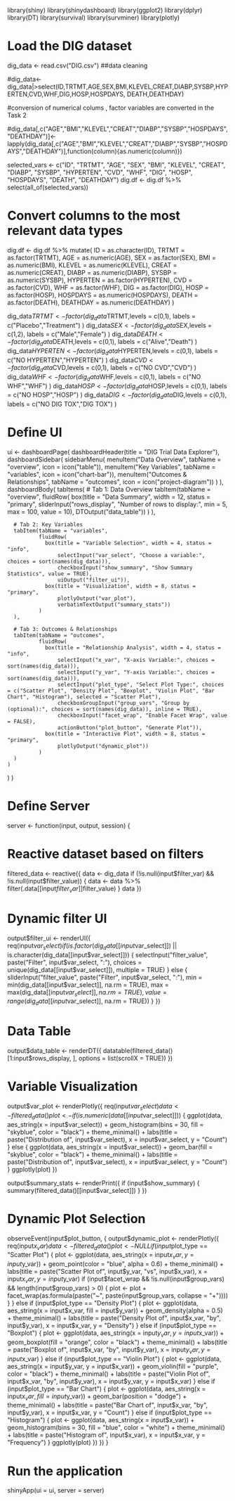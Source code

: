library(shiny)
library(shinydashboard)
library(ggplot2)
library(dplyr)
library(DT)
library(survival)
library(survminer)
library(plotly)

# Load the DIG dataset  
dig_data <- read.csv("DIG.csv")
##data cleaning

#dig_data<- dig_data|>select(ID,TRTMT,AGE,SEX,BMI,KLEVEL,CREAT,DIABP,SYSBP,HYPERTEN,CVD,WHF,DIG,HOSP,HOSPDAYS, DEATH,DEATHDAY)

#conversion of numerical colums , factor variables are converted in the Task 2 

#dig_data[,c("AGE","BMI","KLEVEL","CREAT","DIABP","SYSBP","HOSPDAYS","DEATHDAY")]<- lapply(dig_data[,c("AGE","BMI","KLEVEL","CREAT","DIABP","SYSBP","HOSPDAYS","DEATHDAY")],function(column){as.numeric(column)}) 

selected_vars <- c("ID", "TRTMT", "AGE", "SEX", "BMI", "KLEVEL", "CREAT", "DIABP", "SYSBP",
                   "HYPERTEN", "CVD", "WHF", "DIG", "HOSP", "HOSPDAYS", "DEATH", "DEATHDAY")
dig.df <- dig.df %>%
  select(all_of(selected_vars))

# Convert columns to the most relevant data types
dig.df <- dig.df %>%
  mutate(
    ID = as.character(ID),
    TRTMT = as.factor(TRTMT),
    AGE = as.numeric(AGE),
    SEX = as.factor(SEX),
    BMI = as.numeric(BMI),
    KLEVEL = as.numeric(KLEVEL),
    CREAT = as.numeric(CREAT),
    DIABP = as.numeric(DIABP),
    SYSBP = as.numeric(SYSBP),
    HYPERTEN = as.factor(HYPERTEN),
    CVD = as.factor(CVD),
    WHF = as.factor(WHF),
    DIG = as.factor(DIG),
    HOSP = as.factor(HOSP),
    HOSPDAYS = as.numeric(HOSPDAYS),
    DEATH = as.factor(DEATH),
    DEATHDAY = as.numeric(DEATHDAY)
  )
  
dig_data$TRTMT<- factor(dig_data$TRTMT,levels = c(0,1), labels = c("Placebo","Treatment") )
dig_data$SEX<- factor(dig_data$SEX,levels = c(1,2), labels = c("Male","Female") )
dig_data$DEATH<- factor(dig_data$DEATH,levels = c(0,1), labels = c("Alive","Death") )
dig_data$HYPERTEN<- factor(dig_data$HYPERTEN,levels = c(0,1), labels = c("NO HYPERTEN","HYPERTEN") )
dig_data$CVD<- factor(dig_data$CVD,levels = c(0,1), labels = c("NO CVD","CVD") )
dig_data$WHF<- factor(dig_data$WHF,levels = c(0,1), labels = c("NO WHF","WHF") )
dig_data$HOSP<- factor(dig_data$HOSP,levels = c(0,1), labels = c("NO HOSP","HOSP") )
dig_data$DIG<- factor(dig_data$DIG,levels = c(0,1), labels = c("NO DIG TOX","DIG TOX") )


# Define UI
ui <- dashboardPage(
  dashboardHeader(title = "DIG Trial Data Explorer"),
  dashboardSidebar(
    sidebarMenu(
      menuItem("Data Overview", tabName = "overview", icon = icon("table")),
      menuItem("Key Variables", tabName = "variables", icon = icon("chart-bar")),
      menuItem("Outcomes & Relationships", tabName = "outcomes", icon = icon("project-diagram"))
    )
  ),
  dashboardBody(
    tabItems(
      # Tab 1: Data Overview
      tabItem(tabName = "overview",
              fluidRow(
                box(title = "Data Summary", width = 12, status = "primary",
                    sliderInput("rows_display", "Number of rows to display:", min = 5, max = 100, value = 10),
                    DTOutput("data_table"))
              )
      ),
      
      # Tab 2: Key Variables
      tabItem(tabName = "variables",
              fluidRow(
                box(title = "Variable Selection", width = 4, status = "info",
                    selectInput("var_select", "Choose a variable:", choices = sort(names(dig_data))),
                    checkboxInput("show_summary", "Show Summary Statistics", value = TRUE),
                    uiOutput("filter_ui")),
                box(title = "Visualization", width = 8, status = "primary",
                    plotlyOutput("var_plot"),
                    verbatimTextOutput("summary_stats"))
              )
      ),
      
      # Tab 3: Outcomes & Relationships
      tabItem(tabName = "outcomes",
              fluidRow(
                box(title = "Relationship Analysis", width = 4, status = "info",
                    selectInput("x_var", "X-axis Variable:", choices = sort(names(dig_data))),
                    selectInput("y_var", "Y-axis Variable:", choices = sort(names(dig_data))),
                    selectInput("plot_type", "Select Plot Type:", choices = c("Scatter Plot", "Density Plot", "Boxplot", "Violin Plot", "Bar Chart", "Histogram"), selected = "Scatter Plot"),
                    checkboxGroupInput("group_vars", "Group by (optional):", choices = sort(names(dig_data)), inline = TRUE),
                    checkboxInput("facet_wrap", "Enable Facet Wrap", value = FALSE),
                    actionButton("plot_button", "Generate Plot")),
                box(title = "Interactive Plot", width = 8, status = "primary",
                    plotlyOutput("dynamic_plot"))
              )
      )
    )
  )
)

# Define Server
server <- function(input, output, session) {
  # Reactive dataset based on filters
  filtered_data <- reactive({
    data <- dig_data
    if (!is.null(input$filter_var) && !is.null(input$filter_value)) {
      data <- data %>% filter(.data[[input$filter_var]] %in% input$filter_value)
    }
    data
  })
  
  # Dynamic filter UI
  output$filter_ui <- renderUI({
    req(input$var_select)
    if (is.factor(dig_data[[input$var_select]]) || is.character(dig_data[[input$var_select]])) {
      selectInput("filter_value", paste("Filter", input$var_select, ":"),
                  choices = unique(dig_data[[input$var_select]]), multiple = TRUE)
    } else {
      sliderInput("filter_value", paste("Filter", input$var_select, ":"),
                  min = min(dig_data[[input$var_select]], na.rm = TRUE),
                  max = max(dig_data[[input$var_select]], na.rm = TRUE),
                  value = range(dig_data[[input$var_select]], na.rm = TRUE))
    }
  })
  
  # Data Table
  output$data_table <- renderDT({
    datatable(filtered_data()[1:input$rows_display, ], options = list(scrollX = TRUE))
  })
  
  # Variable Visualization
  output$var_plot <- renderPlotly({
    req(input$var_select)
    data <- filtered_data()
    plot <- if (is.numeric(data[[input$var_select]])) {
      ggplot(data, aes_string(x = input$var_select)) +
        geom_histogram(bins = 30, fill = "skyblue", color = "black") +
        theme_minimal() +
        labs(title = paste("Distribution of", input$var_select), x = input$var_select, y = "Count")
    } else {
      ggplot(data, aes_string(x = input$var_select)) +
        geom_bar(fill = "skyblue", color = "black") +
        theme_minimal() +
        labs(title = paste("Distribution of", input$var_select), x = input$var_select, y = "Count")
    }
    ggplotly(plot)
  })
  
  output$summary_stats <- renderPrint({
    if (input$show_summary) {
      summary(filtered_data()[[input$var_select]])
    }
  })
  
  # Dynamic Plot Selection
  observeEvent(input$plot_button, {
    output$dynamic_plot <- renderPlotly({
      req(input$x_var)
      data <- filtered_data()
      plot <- NULL
      if (input$plot_type == "Scatter Plot") {
        plot <- ggplot(data, aes_string(x = input$x_var, y = input$y_var)) +
          geom_point(color = "blue", alpha = 0.6) +
          theme_minimal() +
          labs(title = paste("Scatter Plot of", input$y_var, "vs", input$x_var),
               x = input$x_var, y = input$y_var)
        if (input$facet_wrap && !is.null(input$group_vars) && length(input$group_vars) > 0) {
          plot <- plot + facet_wrap(as.formula(paste("~", paste(input$group_vars, collapse = "+"))))
        }
      } else if (input$plot_type == "Density Plot") {
        plot <- ggplot(data, aes_string(x = input$x_var, fill = input$y_var)) +
          geom_density(alpha = 0.5) +
          theme_minimal() +
          labs(title = paste("Density Plot of", input$x_var, "by", input$y_var),
               x = input$x_var, y = "Density")
      } else if (input$plot_type == "Boxplot") {
        plot <- ggplot(data, aes_string(x = input$y_var, y = input$x_var)) +
          geom_boxplot(fill = "orange", color = "black") +
          theme_minimal() +
          labs(title = paste("Boxplot of", input$x_var, "by", input$y_var),
               x = input$y_var, y = input$x_var)
      } else if (input$plot_type == "Violin Plot") {
        plot <- ggplot(data, aes_string(x = input$y_var, y = input$x_var)) +
          geom_violin(fill = "purple", color = "black") +
          theme_minimal() +
          labs(title = paste("Violin Plot of", input$x_var, "by", input$y_var),
               x = input$y_var, y = input$x_var)
      } else if (input$plot_type == "Bar Chart") {
        plot <- ggplot(data, aes_string(x = input$x_var, fill = input$y_var)) +
          geom_bar(position = "dodge") +
          theme_minimal() +
          labs(title = paste("Bar Chart of", input$x_var, "by", input$y_var),
               x = input$x_var, y = "Count")
      } else if (input$plot_type == "Histogram") {
        plot <- ggplot(data, aes_string(x = input$x_var)) +
          geom_histogram(bins = 30, fill = "blue", color = "white") +
          theme_minimal() +
          labs(title = paste("Histogram of", input$x_var), x = input$x_var, y = "Frequency")
      }
      ggplotly(plot)
    })
  })
}

# Run the application
shinyApp(ui = ui, server = server)

